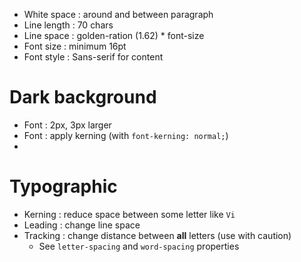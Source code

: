 

* White space : around and between paragraph
* Line length : 70 chars
* Line space : golden-ration (1.62) * font-size
* Font size : minimum 16pt
* Font style : Sans-serif for content

# Dark background

* Font : 2px, 3px larger
* Font : apply kerning (with `font-kerning: normal;`)
* 

# Typographic

* Kerning : reduce space between some letter like `Vi`
* Leading : change line space
* Tracking : change distance between __all__ letters (use with caution)
  * See `letter-spacing` and `word-spacing` properties
